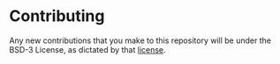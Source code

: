 # Contributing

Any new contributions that you make to this repository will
be under the BSD-3 License, as dictated by that
[license](https://opensource.org/license/bsd-3-clause).
